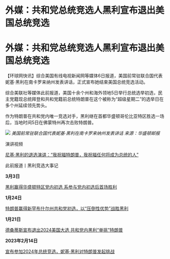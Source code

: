 # 外媒：共和党总统竞选人黑利宣布退出美国总统竞选

# 外媒：共和党总统竞选人黑利宣布退出美国总统竞选

【环球网快讯】综合美国有线电视新闻网等媒体6日报道，美国前常驻联合国代表妮基·黑利在南卡罗来纳州发表讲话，正式宣布她结束美国总统竞选活动。

综合美联社等媒体此前报道，美国十余个州和海外领地5日举行总统选举初选，民主党籍现总统拜登和共和党籍前总统特朗普在这个被称为“超级星期二”的选举日在多个州延续领先势头。

作为特朗普在共和党内唯一竞选对手，黑利继在首都华盛顿哥伦比亚特区胜选一场后，当地时间5日在佛蒙特州再次击败特朗普。

![](https://inews.gtimg.com/om_bt/OzA9BkBDeUekoeCHtxU5aPef89DCXfQloRUYWrgfwH2_kAA/1000)
_美国前常驻联合国代表妮基·黑利在南卡罗来纳州发表讲话 来源：华盛顿邮报_

演讲视频

[尼基·黑利的退选演讲：“我祝福特朗普，我祝福任何将成为总统的人”](https://news.qq.com/rain/a/20240306V0AHD900)

此前报道丨黑利竞选大事记

**3月3日**

[黑利赢得华盛顿特区党内初选 系参与党内初选后首场胜利 ](https://news.qq.com/rain/a/20240304A02FY800)

**1月24日**

[特朗普赢得新罕布什尔州共和党初选，以“压倒性优势”战胜黑利 ](https://news.qq.com/rain/a/20240124A02U9V00)

**1月21日**

[德桑蒂斯宣布退出2024美国大选 共和党内黑利“单挑”特朗普 ](https://news.qq.com/rain/a/20240122V00VWX00)

**2023年2月14日**

[宣布参加2024年总统竞选，妮基·黑利对特朗普发起挑战 ](https://news.qq.com/rain/a/20230215A0101P00)


